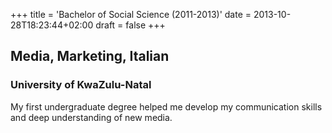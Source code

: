 +++
title = 'Bachelor of Social Science (2011-2013)'
date = 2013-10-28T18:23:44+02:00
draft = false
+++
## Media, Marketing, Italian
### University of KwaZulu-Natal

My first undergraduate degree helped me develop my communication skills and deep understanding of new media.
